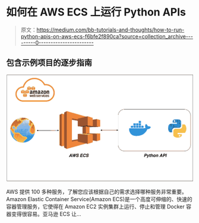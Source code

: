# 如何在 AWS ECS 上运行 Python APIs

> 原文：<https://medium.com/bb-tutorials-and-thoughts/how-to-run-python-apis-on-aws-ecs-f6bfe2f890ca?source=collection_archive---------0----------------------->

## 包含示例项目的逐步指南

![](img/eaaee190260559204989d70166d2e73b.png)

AWS 提供 100 多种服务，了解您应该根据自己的需求选择哪种服务非常重要。Amazon Elastic Container Service(Amazon ECS)是一个高度可伸缩的、快速的容器管理服务，它使得在 Amazon EC2 实例集群上运行、停止和管理 Docker 容器变得很容易。亚马逊 ECS 让…